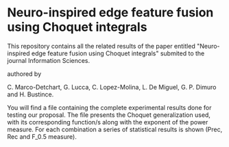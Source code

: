 # Neuro-inspired edge feature fusion using Choquet integrals

This repository contains all the related results of the paper entitled "Neuro-inspired edge feature fusion using Choquet integrals" submited to the journal Information Sciences.

authored by 

C. Marco-Detchart, G. Lucca, C. Lopez-Molina, L. De Miguel, G. P. Dimuro and H. Bustince.

You will find a file containing the complete experimental results done for testing our proposal. The file presents the Choquet generalization used, with its corresponding function/s along with the exponent of the power measure. For each combination a series of statistical results is shown (Prec, Rec and F_0.5 measure).
